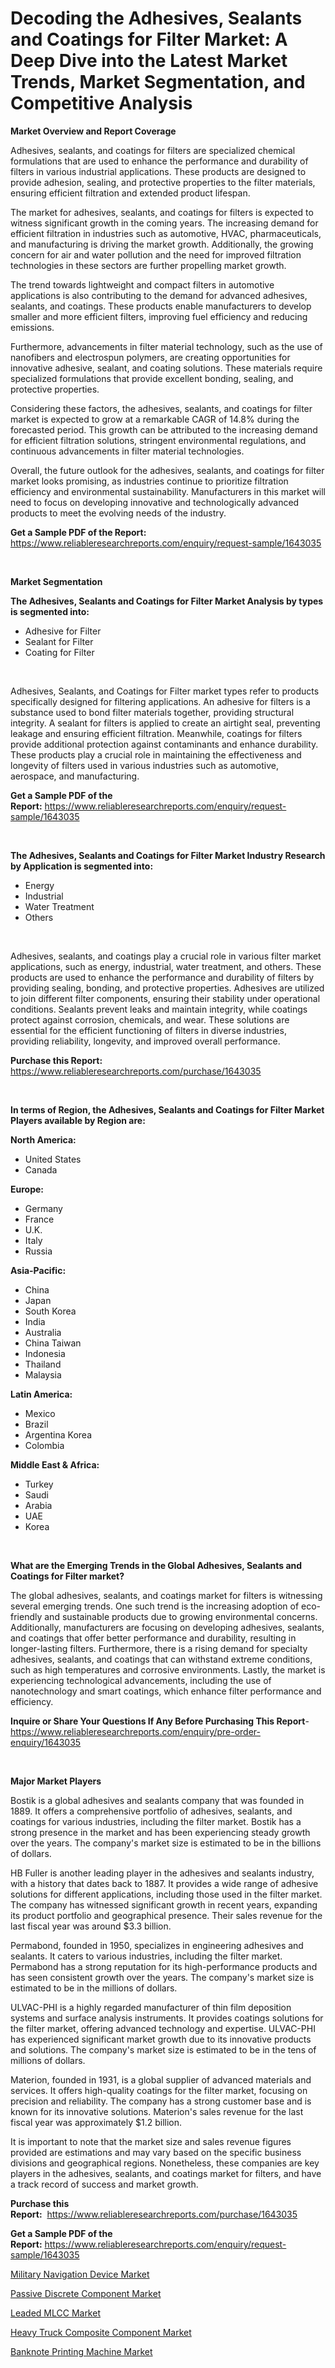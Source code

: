 <p><h1>Decoding the Adhesives, Sealants and Coatings for Filter Market: A Deep Dive into the Latest Market Trends, Market Segmentation, and Competitive Analysis</h1></p><p><strong>Market Overview and Report Coverage</strong></p>
<p><p>Adhesives, sealants, and coatings for filters are specialized chemical formulations that are used to enhance the performance and durability of filters in various industrial applications. These products are designed to provide adhesion, sealing, and protective properties to the filter materials, ensuring efficient filtration and extended product lifespan.</p><p>The market for adhesives, sealants, and coatings for filters is expected to witness significant growth in the coming years. The increasing demand for efficient filtration in industries such as automotive, HVAC, pharmaceuticals, and manufacturing is driving the market growth. Additionally, the growing concern for air and water pollution and the need for improved filtration technologies in these sectors are further propelling market growth.</p><p>The trend towards lightweight and compact filters in automotive applications is also contributing to the demand for advanced adhesives, sealants, and coatings. These products enable manufacturers to develop smaller and more efficient filters, improving fuel efficiency and reducing emissions.</p><p>Furthermore, advancements in filter material technology, such as the use of nanofibers and electrospun polymers, are creating opportunities for innovative adhesive, sealant, and coating solutions. These materials require specialized formulations that provide excellent bonding, sealing, and protective properties.</p><p>Considering these factors, the adhesives, sealants, and coatings for filter market is expected to grow at a remarkable CAGR of 14.8% during the forecasted period. This growth can be attributed to the increasing demand for efficient filtration solutions, stringent environmental regulations, and continuous advancements in filter material technologies.</p><p>Overall, the future outlook for the adhesives, sealants, and coatings for filter market looks promising, as industries continue to prioritize filtration efficiency and environmental sustainability. Manufacturers in this market will need to focus on developing innovative and technologically advanced products to meet the evolving needs of the industry.</p></p>
<p><strong>Get a Sample PDF of the Report:</strong> <a href="https://www.reliableresearchreports.com/enquiry/request-sample/1643035">https://www.reliableresearchreports.com/enquiry/request-sample/1643035</a></p>
<p>&nbsp;</p>
<p><strong>Market Segmentation</strong></p>
<p><strong>The Adhesives, Sealants and Coatings for Filter Market Analysis by types is segmented into:</strong></p>
<p><ul><li>Adhesive for Filter</li><li>Sealant for Filter</li><li>Coating for Filter</li></ul></p>
<p>&nbsp;</p>
<p><p>Adhesives, Sealants, and Coatings for Filter market types refer to products specifically designed for filtering applications. An adhesive for filters is a substance used to bond filter materials together, providing structural integrity. A sealant for filters is applied to create an airtight seal, preventing leakage and ensuring efficient filtration. Meanwhile, coatings for filters provide additional protection against contaminants and enhance durability. These products play a crucial role in maintaining the effectiveness and longevity of filters used in various industries such as automotive, aerospace, and manufacturing.</p></p>
<p><strong>Get a Sample PDF of the Report:</strong>&nbsp;<a href="https://www.reliableresearchreports.com/enquiry/request-sample/1643035">https://www.reliableresearchreports.com/enquiry/request-sample/1643035</a></p>
<p>&nbsp;</p>
<p><strong>The Adhesives, Sealants and Coatings for Filter Market Industry Research by Application is segmented into:</strong></p>
<p><ul><li>Energy</li><li>Industrial</li><li>Water Treatment</li><li>Others</li></ul></p>
<p>&nbsp;</p>
<p><p>Adhesives, sealants, and coatings play a crucial role in various filter market applications, such as energy, industrial, water treatment, and others. These products are used to enhance the performance and durability of filters by providing sealing, bonding, and protective properties. Adhesives are utilized to join different filter components, ensuring their stability under operational conditions. Sealants prevent leaks and maintain integrity, while coatings protect against corrosion, chemicals, and wear. These solutions are essential for the efficient functioning of filters in diverse industries, providing reliability, longevity, and improved overall performance.</p></p>
<p><strong>Purchase this Report:</strong>&nbsp; <a href="https://www.reliableresearchreports.com/purchase/1643035">https://www.reliableresearchreports.com/purchase/1643035</a></p>
<p>&nbsp;</p>
<p><strong>In terms of Region, the Adhesives, Sealants and Coatings for Filter Market Players available by Region are:</strong></p>
<p>
    <p> <strong> North America: </strong>
        <ul>
            <li>United States</li>
            <li>Canada</li>
        </ul>
        </p> 
    <p> <strong> Europe: </strong>
        <ul>
            <li>Germany</li>
            <li>France</li>
            <li>U.K.</li>
            <li>Italy</li>
            <li>Russia</li>
        </ul>
        </p> 
    <p> <strong> Asia-Pacific: </strong>
        <ul>
            <li>China</li>
            <li>Japan</li>
            <li>South Korea</li>
            <li>India</li>
            <li>Australia</li>
            <li>China Taiwan</li>
            <li>Indonesia</li>
            <li>Thailand</li>
            <li>Malaysia</li>
        </ul>
        </p> 
    <p> <strong> Latin America: </strong>
        <ul>
            <li>Mexico</li>
            <li>Brazil</li>
            <li>Argentina Korea</li>
            <li>Colombia</li>
        </ul>
        </p> 
    <p> <strong> Middle East & Africa: </strong>
        <ul>
            <li>Turkey</li>
            <li>Saudi</li>
            <li>Arabia</li>
            <li>UAE</li>
            <li>Korea</li>
        </ul>
    </p>
    </p>
<p>&nbsp;</p>
<p><strong>What are the Emerging Trends in the Global Adhesives, Sealants and Coatings for Filter market?</strong></p>
<p><p>The global adhesives, sealants, and coatings market for filters is witnessing several emerging trends. One such trend is the increasing adoption of eco-friendly and sustainable products due to growing environmental concerns. Additionally, manufacturers are focusing on developing adhesives, sealants, and coatings that offer better performance and durability, resulting in longer-lasting filters. Furthermore, there is a rising demand for specialty adhesives, sealants, and coatings that can withstand extreme conditions, such as high temperatures and corrosive environments. Lastly, the market is experiencing technological advancements, including the use of nanotechnology and smart coatings, which enhance filter performance and efficiency.</p></p>
<p><strong>Inquire or Share Your Questions If Any Before Purchasing This Report</strong>- <a href="https://www.reliableresearchreports.com/enquiry/pre-order-enquiry/1643035">https://www.reliableresearchreports.com/enquiry/pre-order-enquiry/1643035</a></p>
<p>&nbsp;</p>
<p><strong>Major Market Players</strong></p>
<p><p>Bostik is a global adhesives and sealants company that was founded in 1889. It offers a comprehensive portfolio of adhesives, sealants, and coatings for various industries, including the filter market. Bostik has a strong presence in the market and has been experiencing steady growth over the years. The company's market size is estimated to be in the billions of dollars.</p><p>HB Fuller is another leading player in the adhesives and sealants industry, with a history that dates back to 1887. It provides a wide range of adhesive solutions for different applications, including those used in the filter market. The company has witnessed significant growth in recent years, expanding its product portfolio and geographical presence. Their sales revenue for the last fiscal year was around $3.3 billion.</p><p>Permabond, founded in 1950, specializes in engineering adhesives and sealants. It caters to various industries, including the filter market. Permabond has a strong reputation for its high-performance products and has seen consistent growth over the years. The company's market size is estimated to be in the millions of dollars.</p><p>ULVAC-PHI is a highly regarded manufacturer of thin film deposition systems and surface analysis instruments. It provides coatings solutions for the filter market, offering advanced technology and expertise. ULVAC-PHI has experienced significant market growth due to its innovative products and solutions. The company's market size is estimated to be in the tens of millions of dollars.</p><p>Materion, founded in 1931, is a global supplier of advanced materials and services. It offers high-quality coatings for the filter market, focusing on precision and reliability. The company has a strong customer base and is known for its innovative solutions. Materion's sales revenue for the last fiscal year was approximately $1.2 billion.</p><p>It is important to note that the market size and sales revenue figures provided are estimations and may vary based on the specific business divisions and geographical regions. Nonetheless, these companies are key players in the adhesives, sealants, and coatings market for filters, and have a track record of success and market growth.</p></p>
<p><strong>Purchase this Report:</strong>&nbsp;&nbsp;<a href="https://www.reliableresearchreports.com/purchase/1643035">https://www.reliableresearchreports.com/purchase/1643035</a></p>
<p></p>
<p><strong>Get a Sample PDF of the Report:</strong>&nbsp;<a href="https://www.reliableresearchreports.com/enquiry/request-sample/1643035">https://www.reliableresearchreports.com/enquiry/request-sample/1643035</a></p>
<p><p><a href="https://medium.com/@marcoslemke2023/military-navigation-device-market-size-and-market-trends-complete-industry-overview-2023-to-2030-6ed0aacde75c">Military Navigation Device Market</a></p><p><a href="https://github.com/gulaimolin/Market-Research-Report-List-1/blob/main/passive-discrete-component-market.md">Passive Discrete Component Market</a></p><p><a href="https://github.com/ruslanpoljakovrd177/Market-Research-Report-List-1/blob/main/leaded-mlcc-market.md">Leaded MLCC Market</a></p><p><a href="https://medium.com/@siennaferry2023/heavy-truck-composite-component-market-outlook-industry-overview-and-forecast-2023-to-2030-63c5aeab1b76">Heavy Truck Composite Component Market</a></p><p><a href="https://medium.com/@wilmaheaney/banknote-printing-machine-market-report-reveals-the-latest-trends-and-growth-opportunities-of-this-7cf500ae6619">Banknote Printing Machine Market</a></p></p>